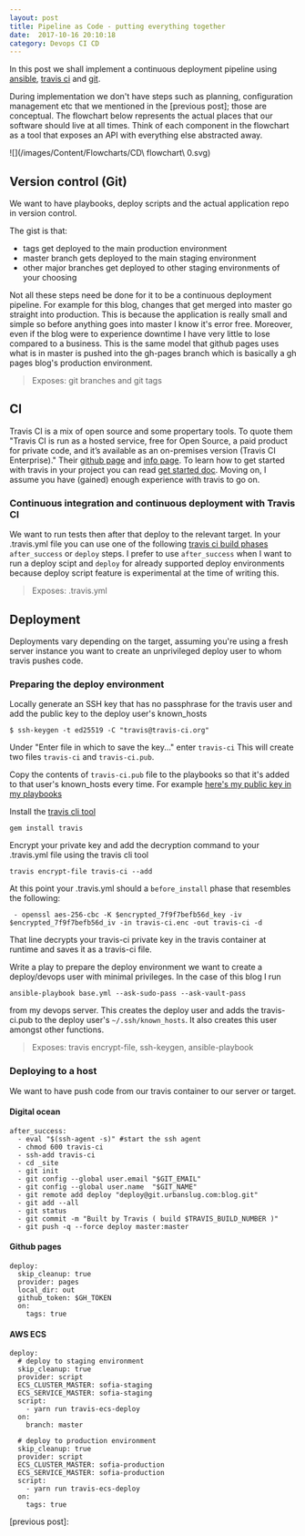 ```yaml
---
layout: post
title: Pipeline as Code - putting everything together
date:  2017-10-16 20:10:18
category: Devops CI CD
---
```


In this post we shall implement a continuous deployment pipeline using [ansible],
[travis ci] and [git].

During implementation we don't have steps such as planning,
configuration management etc that we mentioned in the [previous post]; those are
conceptual. The flowchart below represents the actual places that our software
should live at all times. Think of each component in the flowchart as a tool
that exposes an API with everything else abstracted away.

![](/images/Content/Flowcharts/CD\ flowchart\ 0.svg)

## Version control (Git)
We want to have playbooks, deploy scripts and the actual application repo in
version control.

The gist is that:

 - tags get deployed to the main production environment
 - master branch gets deployed to the main staging environment
 - other major branches get deployed to other staging environments of your
 choosing

Not all these steps need be done for it to be a continuous deployment
pipeline. For example for this blog, changes that get merged into master go
straight into production. This is because the application is really small and
simple so before anything goes into master I know it's error free.
Moreover, even if the blog were to experience downtime I have very little to
lose compared to a business. This is the same model that github pages uses what
is in master is pushed into the gh-pages branch which is basically a gh pages
blog's production environment.

> Exposes: git branches and git tags

## CI
Travis CI is a mix of open source and some propertary tools.
To quote them "Travis CI is run as a hosted service, free for Open Source, a
paid product for private code, and it’s available as an on-premises version
(Travis CI Enterprise)."
Their [github page](https://github.com/travis-ci) and
[info page](https://github.com/travis-ci/travis-ci).
To learn how to get started with travis in your project you can read
[get started doc](https://docs.travis-ci.com/user/getting-started/).
Moving on, I assume you have (gained) enough experience with travis to go on.

### Continuous integration and continuous deployment with Travis CI
We want to run tests then after that deploy to the relevant target.
In your .travis.yml file you can use one of the following
[travis ci build phases] `after_success` or `deploy` steps.
I prefer to use `after_success` when I want to run a deploy scipt and `deploy`
for already supported deploy environments because deploy script feature is
experimental at the time of writing this.

> Exposes: .travis.yml


## Deployment
Deployments vary depending on the target, assuming you're using a fresh server
instance you want to create an unprivileged deploy user to whom travis pushes
code.

### Preparing the deploy environment
Locally generate an SSH key that has no passphrase for the travis user and add
the public key to the deploy user's known_hosts
```
$ ssh-keygen -t ed25519 -C "travis@travis-ci.org"
```
Under "Enter file in which to save the key..." enter `travis-ci`
This will create two files `travis-ci` and `travis-ci.pub`.

Copy the contents of `travis-ci.pub` file to the playbooks so that it's added to
that user's known_hosts every time.
For example [here's my public key in my playbooks](https://github.com/urbanslug/playbooks/blob/master/roles/base/vars/vars.yml#L1)

Install the [travis cli tool](https://docs.travis-ci.com/user/encryption-keys/#Usage)
```
gem install travis
```

Encrypt your private key and add the decryption command to your .travis.yml file
using the travis cli tool
```
travis encrypt-file travis-ci --add
```

At this point your .travis.yml should a `before_install` phase that resembles
the following:
```
 - openssl aes-256-cbc -K $encrypted_7f9f7befb56d_key -iv $encrypted_7f9f7befb56d_iv -in travis-ci.enc -out travis-ci -d
```
That line decrypts your travis-ci private key in the travis container at runtime
and saves it as a travis-ci file.

Write a play to prepare the deploy environment we want to create a deploy/devops
user with minimal privileges.
In the case of this blog I run
```
ansible-playbook base.yml --ask-sudo-pass --ask-vault-pass
```
from my devops server. This creates the deploy user and adds the travis-ci.pub
to the deploy user's `~/.ssh/known_hosts`. It also creates this user amongst
other functions.


> Exposes: travis encrypt-file, ssh-keygen, ansible-playbook

### Deploying to a host
We want to have push code from our travis container to our server or target.

#### Digital ocean
```
after_success:
  - eval "$(ssh-agent -s)" #start the ssh agent
  - chmod 600 travis-ci
  - ssh-add travis-ci
  - cd _site
  - git init
  - git config --global user.email "$GIT_EMAIL"
  - git config --global user.name  "$GIT_NAME"
  - git remote add deploy "deploy@git.urbanslug.com:blog.git"
  - git add --all
  - git status
  - git commit -m "Built by Travis ( build $TRAVIS_BUILD_NUMBER )"
  - git push -q --force deploy master:master
```

#### Github pages
```
deploy:
  skip_cleanup: true
  provider: pages
  local_dir: out
  github_token: $GH_TOKEN
  on:
    tags: true
```


#### AWS ECS
```
deploy:
  # deploy to staging environment
  skip_cleanup: true
  provider: script
  ECS_CLUSTER_MASTER: sofia-staging
  ECS_SERVICE_MASTER: sofia-staging
  script:
    - yarn run travis-ecs-deploy
  on:
    branch: master

  # deploy to production environment
  skip_cleanup: true
  provider: script
  ECS_CLUSTER_MASTER: sofia-production
  ECS_SERVICE_MASTER: sofia-production
  script:
    - yarn run travis-ecs-deploy
  on:
    tags: true
```

[travis ci build phases]: https://docs.travis-ci.com/user/customizing-the-build/#The-Build-Lifecycle
[travis ci]: https://travis-ci.org/
[ansible]: https://www.ansible.com/
[git]: https://git-scm.com/
[previous post]: 
